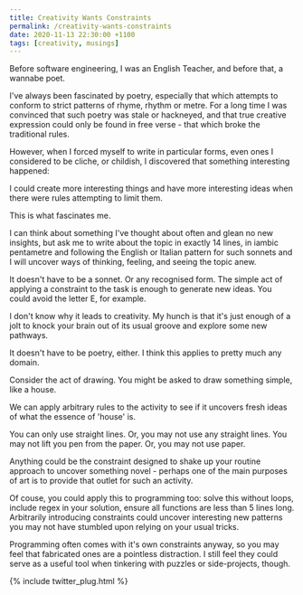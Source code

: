 ```yaml
---
title: Creativity Wants Constraints
permalink: /creativity-wants-constraints
date: 2020-11-13 22:30:00 +1100
tags: [creativity, musings]
---
```


Before software engineering, I was an English Teacher, and before that, a wannabe poet.

I've always been fascinated by poetry, especially that which attempts to conform to strict patterns of rhyme, rhythm or metre. For a long time I was convinced that such poetry was stale or hackneyed, and that true creative expression could only be found in free verse - that which broke the traditional rules.

However, when I forced myself to write in particular forms, even ones I considered to be cliche, or childish, I discovered that something interesting happened:

I could create more interesting things and have more interesting ideas when there were rules attempting to limit them.

This is what fascinates me.

I can think about something I've thought about often and glean no new insights, but ask me to write about the topic in exactly 14 lines, in iambic pentametre and following the English or Italian pattern for such sonnets and I will uncover ways of thinking, feeling, and seeing the topic anew.

It doesn't have to be a sonnet. Or any recognised form. The simple act of applying a constraint to the task is enough to generate new ideas. You could avoid the letter E, for example.

I don't know why it leads to creativity. My hunch is that it's just enough of a jolt to knock your brain out of its usual groove and explore some new pathways.

It doesn't have to be poetry, either. I think this applies to pretty much any domain.

Consider the act of drawing. You might be asked to draw something simple, like a house.

We can apply arbitrary rules to the activity to see if it uncovers fresh ideas of what the essence of 'house' is.

You can only use straight lines. Or, you may not use any straight lines. You may not lift you pen from the paper. Or, you may not use paper.

Anything could be the constraint designed to shake up your routine approach to uncover something novel - perhaps one of the main purposes of art is to provide that outlet for such an activity.

Of couse, you could apply this to programming too: solve this without loops, include regex in your solution, ensure all functions are less than 5 lines long. Arbitrarily introducing constraints could uncover interesting new patterns you may not have stumbled upon relying on your usual tricks.

Programming often comes with it's own constraints anyway, so you may feel that fabricated ones are a pointless distraction. I still feel they could serve as a useful tool when tinkering with puzzles or side-projects, though.

{% include twitter_plug.html %}
